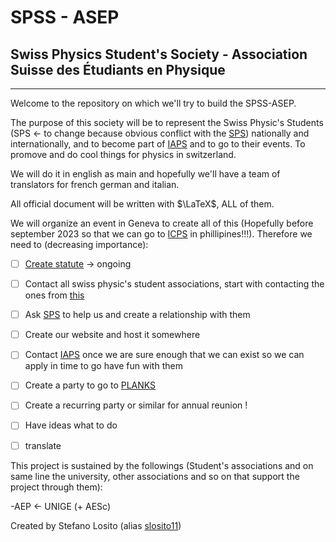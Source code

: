 # SPSS - ASEP

## Swiss Physics Student's Society - Association Suisse des Étudiants en Physique

___

Welcome to the repository on which we'll try to build the SPSS-ASEP.


The purpose of this society will be to represent the Swiss Physic's Students (SPS <- to change because obvious conflict with the [SPS](https://www.sps.ch/en/sps)) nationally and internationally, and to become part of [IAPS](https://www.iaps.info/) and to go to their events. To promove and do cool things for physics in switzerland.

We will do it in english as main and hopefully we'll have a team of translators for french german and italian.

All official document will be written with $\LaTeX$, ALL of them.

We will organize an event in Geneva to create all of this (Hopefully before september 2023 so that we can go to [ICPS](https://www.icps2023.com/) in phillipines!!!). Therefore we need to (decreasing importance):

- [ ] [Create statute](https://github.com/slosito11/ASEP/issues/1) -> ongoing
- [ ] Contact all swiss physic's student associations, start with contacting the ones from [this](https://www.swissuniversities.ch/en/organisation/members)
- [ ] Ask [SPS](https://www.sps.ch/en/sps) to help us and create a relationship with them
- [ ] Create our website and host it somewhere
- [ ] Contact [IAPS](https://www.iaps.info/) once we are sure enough that we can exist so we can apply in time to go have fun with them
- [ ] Create a party to go to [PLANKS](https://www.iaps.info/events/plancks/plancks-2023-in-milan/)
- [ ] Create a recurring party or similar for annual reunion !
- [ ] Have ideas what to do
- [ ] translate



This project is sustained by the followings (Student's associations and on same line the university, other associations and so on that support the project through them):

-AEP <- UNIGE (+ AESc)



Created by Stefano Losito (alias [slosito11](https://github.com/slosito11))
